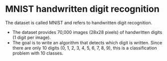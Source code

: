 # MNIST handwritten digit recognition
The dataset is called MNIST and refers to handwritten digit recognition.

<ul>
    <li>The dataset provides 70,000 images (28x28 pixels) of handwritten digits (1 digit per image).</li>
    <li>The goal is to write an algorithm that detects which digit is written. Since there are only 10 digits (0, 1, 2, 3, 4, 5, 6, 7, 8, 9), this is a classification problem with 10 classes.</li>
</ul>